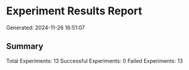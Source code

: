 # Experiment Results Report
Generated: 2024-11-26 16:51:07

## Summary
Total Experiments: 13
Successful Experiments: 0
Failed Experiments: 13


